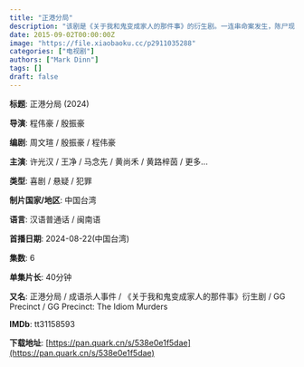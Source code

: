 ```yaml
---
title: "正港分局"
description: "该剧是《关于我和鬼变成家人的那件事》的衍生剧。一连串命案发生，陈尸现场被布置成怵目惊心的成语字谜，菜鸟小队长林子晴（王净 饰）联手刑警吴明翰（许光汉 饰）与正港小队，分秒必争解开杀人魔的致命谜题。"
date: 2015-09-02T00:00:00Z
image: "https://file.xiaobaoku.cc/p2911035288"
categories: ["电视剧"]
authors: ["Mark Dinn"]
tags: []
draft: false
---
```


**标题**: 正港分局 (2024)

**导演**: 程伟豪 / 殷振豪  

**编剧**: 周文瑄 / 殷振豪 / 程伟豪  

**主演**: 许光汉 / 王净 / 马念先 / 黄尚禾 / 黄路梓茵 / 更多...

**类型**: 喜剧 / 悬疑 / 犯罪  

**制片国家/地区**: 中国台湾 

**语言**: 汉语普通话 / 闽南语  

**首播日期**: 2024-08-22(中国台湾)  

**集数**: 6  

**单集片长**: 40分钟  

**又名**: 正港分局 / 成语杀人事件 / 《关于我和鬼变成家人的那件事》衍生剧 / GG Precinct / GG Precinct: The Idiom Murders  

**IMDb**: tt31158593  

**下载地址**: [https://pan.quark.cn/s/538e0e1f5dae](https://pan.quark.cn/s/538e0e1f5dae)


